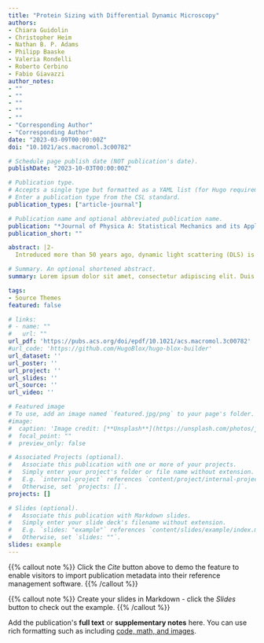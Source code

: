 ```yaml
---
title: "Protein Sizing with Differential Dynamic Microscopy"
authors:
- Chiara Guidolin
- Christopher Heim
- Nathan B. P. Adams
- Philipp Baaske
- Valeria Rondelli
- Roberto Cerbino
- Fabio Giavazzi
author_notes:
- ""
- ""
- ""
- ""
- ""
- "Corresponding Author"
- "Corresponding Author"
date: "2023-03-09T00:00:00Z"
doi: "10.1021/acs.macromol.3c00782"

# Schedule page publish date (NOT publication's date).
publishDate: "2023-10-03T00:00:00Z"

# Publication type.
# Accepts a single type but formatted as a YAML list (for Hugo requirements).
# Enter a publication type from the CSL standard.
publication_types: ["article-journal"]

# Publication name and optional abbreviated publication name.
publication: "*Journal of Physica A: Statistical Mechanics and its Applications 631*(1), 128653"
publication_short: ""

abstract: |2-
  Introduced more than 50 years ago, dynamic light scattering (DLS) is routinely used to determine the size distribution of colloidal suspensions as well as of macromolecules in solution, such as proteins, nucleic acids, and their complexes. More recently, differential dynamic microscopy (DDM) has been proposed as a way to perform DLS experiments with a microscope, with much less stringent constraints in terms of cleanliness of the optical surfaces but a potentially lower sensitivity due to the use of camera-based detectors. In this work, we push bright-field DDM beyond known limits and show it to be sufficiently sensitive to size small macromolecules in diluted solutions. By considering solutions of three different proteins (bovine serum albumin, lysozyme, and pepsin), we accurately determine the diffusion coefficient and hydrodynamic radius of both single proteins and small protein aggregates down to concentrations of a few milligrams per milliliter. In addition, we present preliminary results showing an unexplored potential for the determination of virial coefficients. Our results are in excellent agreement with those obtained in parallel with a state-of-the-art commercial DLS setup, showing that DDM represents a valuable alternative for rapid, label-free protein sizing with an optical microscope.

# Summary. An optional shortened abstract.
summary: Lorem ipsum dolor sit amet, consectetur adipiscing elit. Duis posuere tellus ac convallis placerat. Proin tincidunt magna sed ex sollicitudin condimentum.

tags:
- Source Themes
featured: false

# links:
# - name: ""
#   url: ""
url_pdf: 'https://pubs.acs.org/doi/epdf/10.1021/acs.macromol.3c00782'
#url_code: 'https://github.com/HugoBlox/hugo-blox-builder'
url_dataset: ''
url_poster: ''
url_project: ''
url_slides: ''
url_source: ''
url_video: ''

# Featured image
# To use, add an image named `featured.jpg/png` to your page's folder. 
#image:
#  caption: 'Image credit: [**Unsplash**](https://unsplash.com/photos/jdD8gXaTZsc)'
#  focal_point: ""
#  preview_only: false

# Associated Projects (optional).
#   Associate this publication with one or more of your projects.
#   Simply enter your project's folder or file name without extension.
#   E.g. `internal-project` references `content/project/internal-project/index.md`.
#   Otherwise, set `projects: []`.
projects: []

# Slides (optional).
#   Associate this publication with Markdown slides.
#   Simply enter your slide deck's filename without extension.
#   E.g. `slides: "example"` references `content/slides/example/index.md`.
#   Otherwise, set `slides: ""`.
slides: example
---
```


{{% callout note %}}
Click the *Cite* button above to demo the feature to enable visitors to import publication metadata into their reference management software.
{{% /callout %}}

{{% callout note %}}
Create your slides in Markdown - click the *Slides* button to check out the example.
{{% /callout %}}

Add the publication's **full text** or **supplementary notes** here. You can use rich formatting such as including [code, math, and images](https://docs.hugoblox.com/content/writing-markdown-latex/).
